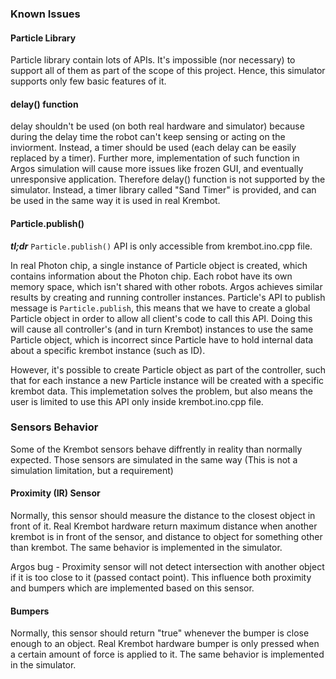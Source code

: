 ### Known Issues

#### Particle Library

Particle library contain lots of APIs. It's impossible (nor necessary) to support all of them as part of the scope of this project. Hence, this simulator supports only few basic features of it.

#### delay() function

delay shouldn't be used (on both real hardware and simulator) because during the delay time the robot can't keep sensing or acting on the inviorment. Instead, a timer should be used (each delay can be easily replaced by a timer). Further more, implementation of such function in Argos simulation will cause more issues like frozen GUI, and eventually unresponsive application. Therefore delay() function is not supported by the simulator. Instead, a timer library called "Sand Timer" is provided, and can be used in the same way it is used in real Krembot.

#### Particle.publish()

***tl;dr***
```Particle.publish()``` API is only accessible from krembot.ino.cpp file.

In real Photon chip, a single instance of Particle object is created, which contains information about the Photon chip. Each robot have its own memory space, which isn't shared with other robots. Argos achieves similar results by creating and running controller instances. Particle's API to publish message is ```Particle.publish```, this means that we have to create a global Particle object in order to allow all client's code to call this API. Doing this will cause all controller's (and in turn Krembot) instances to use the same Particle object, which is incorrect since Particle have to hold internal data about a specific krembot instance (such as ID). 

However, it's possible to create Particle object as part of the controller, such that for each instance a new Particle instance will be created with a specific krembot data. This implemetation solves the problem, but also means the user is limited to use this API only inside krembot.ino.cpp file.

### Sensors Behavior 

Some of the Krembot sensors behave diffrently in reality than normally expected. Those sensors are simulated in the same way (This is not a simulation limitation, but a requirement)

#### Proximity (IR) Sensor 

Normally, this sensor should measure the distance to the closest object in front of it. Real Krembot hardware return maximum distance when another krembot is in front of the sensor, and distance to object for something other than krembot. The same behavior is implemented in the simulator. 

Argos bug - Proximity sensor will not detect intersection with another object if it is too close to it (passed contact point). This influence both proximity and bumpers which are implemented based on this sensor.

#### Bumpers 

Normally, this sensor should return "true" whenever the bumper is close enough to an object. Real Krembot hardware bumper is only pressed when a certain amount of force is applied to it. The same behavior is implemented in the simulator. 